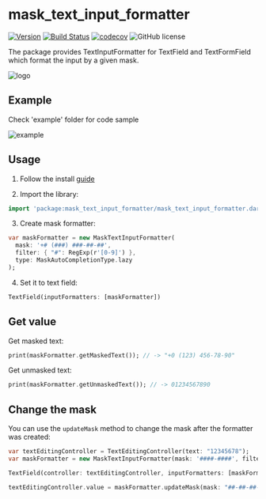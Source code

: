 # mask_text_input_formatter

[![Version](https://img.shields.io/pub/v/mask_text_input_formatter.svg)](https://pub.dartlang.org/packages/mask_text_input_formatter) [![Build Status](https://travis-ci.com/siqwin/mask_text_input_formatter.svg?branch=master)](https://travis-ci.com/siqwin/mask_text_input_formatter)  [![codecov](https://codecov.io/gh/siqwin/mask_text_input_formatter/branch/master/graph/badge.svg)](https://codecov.io/gh/siqwin/mask_text_input_formatter) ![GitHub license](https://img.shields.io/badge/license-MIT-blue.svg?style=flat)

The package provides TextInputFormatter for TextField and TextFormField which format the input by a given mask.

![logo](https://user-images.githubusercontent.com/49272216/91583922-88393380-e95a-11ea-85d0-07e1bef1a4c1.png)

## Example

Check 'example' folder for code sample

![example](https://user-images.githubusercontent.com/49272216/91583806-5de77600-e95a-11ea-8b13-7b2b85883513.gif)

## Usage

1. Follow the install [guide](https://pub.dartlang.org/packages/mask_text_input_formatter#-installing-tab-)

2. Import the library:

```dart
import 'package:mask_text_input_formatter/mask_text_input_formatter.dart';
```

3. Create mask formatter:

```dart
var maskFormatter = new MaskTextInputFormatter(
  mask: '+# (###) ###-##-##', 
  filter: { "#": RegExp(r'[0-9]') },
  type: MaskAutoCompletionType.lazy
);
```

4. Set it to text field:

```dart
TextField(inputFormatters: [maskFormatter])
```

## Get value

Get masked text:

```dart
print(maskFormatter.getMaskedText()); // -> "+0 (123) 456-78-90"
```

Get unmasked text:

```dart
print(maskFormatter.getUnmaskedText()); // -> 01234567890
```

## Change the mask

You can use the `updateMask` method to change the mask after the formatter was created:

```dart
var textEditingController = TextEditingController(text: "12345678");
var maskFormatter = new MaskTextInputFormatter(mask: '####-####', filter: { "#": RegExp(r'[0-9]') });

TextField(controller: textEditingController, inputFormatters: [maskFormatter])  // -> "1234-5678"

textEditingController.value = maskFormatter.updateMask(mask: "##-##-##-##"); // -> "12-34-56-78"
```
